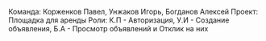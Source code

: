 Команда: Корженков Павел, Унжаков Игорь, Богданов Алексей
Проект: Площадка для аренды
Роли: К.П - Авторизация, У.И - Создание объявления, Б.А - Просмотр объявлений и Отклик на них
